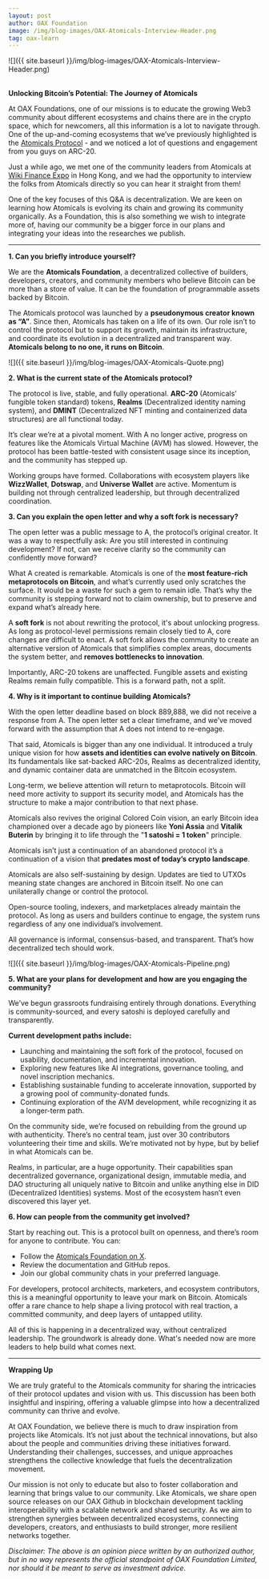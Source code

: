 ```yaml
---
layout: post
author: OAX Foundation
image: /img/blog-images/OAX-Atomicals-Interview-Header.png
tag: oax-learn
---
```


![]({{ site.baseurl }}/img/blog-images/OAX-Atomicals-Interview-Header.png)

<br><b>Unlocking Bitcoin’s Potential: The Journey of Atomicals</b>

At OAX Foundations, one of our missions is to educate the growing Web3 community about different ecosystems and chains there are in the crypto space, which for newcomers, all this information is a lot to navigate through. One of the up-and-coming ecosystems that we’ve previously highlighted is the <a href="https://www.oax.org/2024/09/13/An-Overview-of-the-Atomicals-Protocol.html">Atomicals Protocol</a> - and we noticed a lot of questions and engagement from you guys on ARC-20. 

Just a while ago, we met one of the community leaders from Atomicals at <a href="https://www.oax.org/2025/03/31/March-2025-Community-Updates.html">Wiki Finance Expo</a> in Hong Kong, and we had the opportunity to interview the folks from Atomicals directly so you can hear it straight from them! 

One of the key focuses of this Q&A is decentralization. We are keen on learning how Atomicals is evolving its chain and growing its community organically. As a Foundation, this is also something we wish to integrate more of, having our community be a bigger force in our plans and integrating your ideas into the researches we publish. 

***

<b>1. Can you briefly introduce yourself?</b>

We are the <b>Atomicals Foundation</b>, a decentralized collective of builders, developers, creators, and community members who believe Bitcoin can be more than a store of value. It can be the foundation of programmable assets backed by Bitcoin.

The Atomicals protocol was launched by a <b>pseudonymous creator known as “A”</b>. Since then, Atomicals has taken on a life of its own. Our role isn’t to control the protocol but to support its growth, maintain its infrastructure, and coordinate its evolution in a decentralized and transparent way. <b>Atomicals belong to no one, it runs on Bitcoin</b>.

![]({{ site.baseurl }}/img/blog-images/OAX-Atomicals-Quote.png)

<b>2. What is the current state of the Atomicals protocol?</b>

The protocol is live, stable, and fully operational. <b>ARC-20</b> (Atomicals’ fungible token standard) tokens, <b>Realms</b> (Decentralized identity naming system), and <b>DMINT</b> (Decentralized NFT minting and containerized data structures) are all functional today.

It’s clear we’re at a pivotal moment. With A no longer active, progress on features like the Atomicals Virtual Machine (AVM) has slowed. However, the protocol has been battle-tested with consistent usage since its inception, and the community has stepped up.

Working groups have formed. Collaborations with ecosystem players like<b> WizzWallet</b>, <b>Dotswap</b>, and <b>Universe Wallet</b> are active. Momentum is building not through centralized leadership, but through decentralized coordination.

<b>3. Can you explain the open letter and why a soft fork is necessary?</b>

The open letter was a public message to A, the protocol’s original creator. It was a way to respectfully ask: Are you still interested in continuing development? If not, can we receive clarity so the community can confidently move forward?

What A created is remarkable. Atomicals is one of the <b>most feature-rich metaprotocols on Bitcoin</b>, and what’s currently used only scratches the surface. It would be a waste for such a gem to remain idle. That’s why the community is stepping forward not to claim ownership, but to preserve and expand what’s already here.

A <b>soft fork</b> is not about rewriting the protocol, it's about unlocking progress. As long as protocol-level permissions remain closely tied to A, core changes are difficult to enact. A soft fork allows the community to create an alternative version of Atomicals that simplifies complex areas, documents the system better, and <b>removes bottlenecks to innovation</b>.

Importantly, ARC-20 tokens are unaffected. Fungible assets and existing Realms remain fully compatible. This is a forward path, not a split.

<b>4. Why is it important to continue building Atomicals?</b>

With the open letter deadline based on block 889,888, we did not receive a response from A. The open letter set a clear timeframe, and we’ve moved forward with the assumption that A does not intend to re-engage.

That said, Atomicals is bigger than any one individual. It introduced a truly unique vision for how <b>assets and identities can evolve natively on Bitcoin</b>. Its fundamentals like sat-backed ARC-20s, Realms as decentralized identity, and dynamic container data are unmatched in the Bitcoin ecosystem.

Long-term, we believe attention will return to metaprotocols. Bitcoin will need more activity to support its security model, and Atomicals has the structure to make a major contribution to that next phase.

Atomicals also revives the original Colored Coin vision, an early Bitcoin idea championed over a decade ago by pioneers like <b>Yoni Assia</b> and <b>Vitalik Buterin</b> by bringing it to life through the "<b>1 satoshi = 1 token</b>" principle.

Atomicals isn’t just a continuation of an abandoned protocol it’s a continuation of a vision that <b>predates most of today’s crypto landscape</b>.

Atomicals are also self-sustaining by design. Updates are tied to UTXOs meaning state changes are anchored in Bitcoin itself. No one can unilaterally change or control the protocol.

Open-source tooling, indexers, and marketplaces already maintain the protocol. As long as users and builders continue to engage, the system runs regardless of any one individual’s involvement.

All governance is informal, consensus-based, and transparent. That’s how decentralized tech should work.

![]({{ site.baseurl }}/img/blog-images/OAX-Atomicals-Pipeline.png)

<b>5. What are your plans for development and how are you engaging the community?</b>

We’ve begun grassroots fundraising entirely through donations. Everything is community-sourced, and every satoshi is deployed carefully and transparently.

<b>Current development paths include:</b>

- Launching and maintaining the soft fork of the protocol, focused on usability, documentation, and incremental innovation.
- Exploring new features like AI integrations, governance tooling, and novel inscription mechanics.
- Establishing sustainable funding to accelerate innovation, supported by a growing pool of community-donated funds.
- Continuing exploration of the AVM development, while recognizing it as a longer-term path.

On the community side, we’re focused on rebuilding from the ground up with authenticity. There’s no central team, just over 30 contributors volunteering their time and skills. We’re motivated not by hype, but by belief in what Atomicals can be.

Realms, in particular, are a huge opportunity. Their capabilities span decentralized governance, organizational design, immutable media, and DAO structuring all uniquely native to Bitcoin and unlike anything else in DID (Decentralized Identities) systems. Most of the ecosystem hasn’t even discovered this layer yet.

<b>6. How can people from the community get involved?</b>

Start by reaching out. This is a protocol built on openness, and there’s room for anyone to contribute. You can:

- Follow the <a href="https://x.com/AtomicalsFDN">Atomicals Foundation on X</a>.
- Review the documentation and GitHub repos.
- Join our global community chats in your preferred language.

For developers, protocol architects, marketers, and ecosystem contributors, this is a meaningful opportunity to leave your mark on Bitcoin. Atomicals offer a rare chance to help shape a living protocol with real traction, a committed community, and deep layers of untapped utility.

All of this is happening in a decentralized way, without centralized leadership. The groundwork is already done. What's needed now are more leaders to help build what comes next.

***

<b>Wrapping Up</b>

We are truly grateful to the Atomicals community for sharing the intricacies of their protocol updates and vision with us. This discussion has been both insightful and inspiring, offering a valuable glimpse into how a decentralized community can thrive and evolve.

At OAX Foundation, we believe there is much to draw inspiration from projects like Atomicals. It’s not just about the technical innovations, but also about the people and communities driving these initiatives forward. Understanding their challenges, successes, and unique approaches strengthens the collective knowledge that fuels the decentralization movement.

Our mission is not only to educate but also to foster collaboration and learning that brings value to our community. Like Atomicals, we share open source releases on our OAX Github in blockchain development tackling interoperability with a scalable network and shared security. As we aim to strengthen synergies between decentralized ecosystems, connecting developers, creators, and enthusiasts to build stronger, more resilient networks together. 

<i>Disclaimer: The above is an opinion piece written by an authorized author, but in no way represents the official standpoint of OAX Foundation Limited, nor should it be meant to serve as investment advice.</i>
